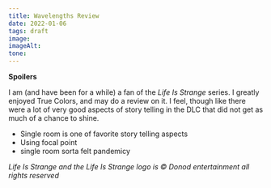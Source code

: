 ```yaml
---
title: Wavelengths Review
date: 2022-01-06
tags: draft
image: 
imageAlt:
tone: 
---
```


**Spoilers**

I am (and have been for a while) a fan of the *Life Is Strange* series. I greatly enjoyed True Colors, and may do a review on it. I feel, though like there were a lot of very good aspects of story telling in the DLC that did not get as much of a chance to shine.



* Single room is one of favorite story telling aspects
* Using focal point
* single room sorta felt pandemicy

*Life Is Strange and the Life Is Strange logo is &copy; Donod entertainment all rights reserved*